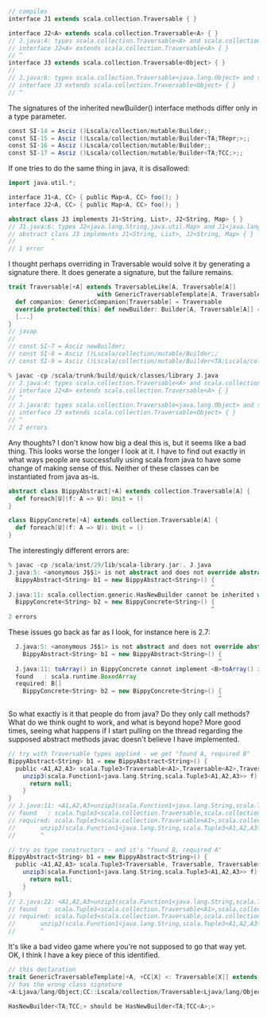 ```scala
// compiles
interface J1 extends scala.collection.Traversable { }

interface J2<A> extends scala.collection.Traversable<A> { }
// J.java:4: types scala.collection.Traversable<A> and scala.collection.Traversable<A> are incompatible; both define newBuilder(), but with unrelated return types
// interface J2<A> extends scala.collection.Traversable<A> { }
// ^
interface J3 extends scala.collection.Traversable<Object> { }
//
// J.java:6: types scala.collection.Traversable<java.lang.Object> and scala.collection.Traversable<java.lang.Object> are incompatible; both define newBuilder(), but with unrelated return types
// interface J3 extends scala.collection.Traversable<Object> { }
// ^
```
The signatures of the inherited newBuilder() interface methods differ only in a type parameter.
```scala
const SI-14 = Asciz	()Lscala/collection/mutable/Builder;;
const SI-15 = Asciz	()Lscala/collection/mutable/Builder<TA;TRepr;>;;
const SI-16 = Asciz	()Lscala/collection/mutable/Builder;;
const SI-17 = Asciz	()Lscala/collection/mutable/Builder<TA;TCC;>;;
```
If one tries to do the same thing in java, it is disallowed:
```scala
import java.util.*;

interface J1<A, CC> { public Map<A, CC> foo(); }
interface J2<A, CC> { public Map<A, CC> foo(); }

abstract class J3 implements J1<String, List>, J2<String, Map> { }
// J1.java:6: types J2<java.lang.String,java.util.Map> and J1<java.lang.String,java.util.List> are incompatible; both define foo(), but with unrelated return types
// abstract class J3 implements J1<String, List>, J2<String, Map> { }
//          ^
// 1 error  
```
I thought perhaps overriding in Traversable would solve it by generating a signature there.  It does generate a signature, but the failure remains.
```scala
trait Traversable[+A] extends TraversableLike[A, Traversable[A]] 
                         with GenericTraversableTemplate[A, Traversable] {
  def companion: GenericCompanion[Traversable] = Traversable
  override protected[this] def newBuilder: Builder[A, Traversable[A]] = companion.newBuilder[A]
  [...]  
}
// javap
//
// const SI-7 = Asciz newBuilder;
// const SI-8 = Asciz ()Lscala/collection/mutable/Builder;;
// const SI-9 = Asciz ()Lscala/collection/mutable/Builder<TA;Lscala/collection/Traversable<TA;>;>;;

% javac -cp /scala/trunk/build/quick/classes/library J.java 
// J.java:4: types scala.collection.Traversable<A> and scala.collection.Traversable<A> are incompatible; both define newBuilder(), but with unrelated return types
// interface J2<A> extends scala.collection.Traversable<A> { }
// ^
// J.java:8: types scala.collection.Traversable<java.lang.Object> and scala.collection.Traversable<java.lang.Object> are incompatible; both define newBuilder(), but with unrelated return types
// interface J3 extends scala.collection.Traversable<Object> { }
// ^
// 2 errors
```
Any thoughts? I don't know how big a deal this is, but it seems like a bad thing.
This looks worse the longer I look at it.  I have to find out exactly in what ways people are successfully using scala from java to have some change of making sense of this.  Neither of these classes can be instantiated from java as-is.
```scala
abstract class BippyAbstract[+A] extends collection.Traversable[A] {
  def foreach[U](f: A => U): Unit = ()
}

class BippyConcrete[+A] extends collection.Traversable[A] {
  def foreach[U](f: A => U): Unit = ()
}  
```
The interestingly different errors are:
```scala
% javac -cp /scala/inst/29/lib/scala-library.jar:. J.java 
J.java:5: <anonymous J$$1> is not abstract and does not override abstract method <A1,A2,A3>unzip3(scala.Function1<java.lang.String,scala.Tuple3<A1,A2,A3>>) in scala.collection.generic.GenericTraversableTemplate
  BippyAbstract<String> b1 = new BippyAbstract<String>() {
                                                         ^
J.java:11: scala.collection.generic.HasNewBuilder cannot be inherited with different arguments: <java.lang.String,scala.collection.Traversable<java.lang.String>> and <java.lang.String,scala.collection.Traversable>
  BippyConcrete<String> b2 = new BippyConcrete<String>() {
                                                         ^
2 errors  
```
These issues go back as far as I look, for instance here is 2.7:
```scala
  J.java:5: <anonymous J$$1> is not abstract and does not override abstract method <B>toArray() in scala.collection.Set
    BippyAbstract<String> b1 = new BippyAbstract<String>() {
                                                           ^
  J.java:11: toArray() in BippyConcrete cannot implement <B>toArray() in scala.collection.Set; attempting to use incompatible return type
  found   : scala.runtime.BoxedArray
  required: B[]
    BippyConcrete<String> b2 = new BippyConcrete<String>() {
                                                           ^ 
```
So what exactly is it that people do from java? Do they only call methods? What do we think ought to work, and what is beyond hope?
More good times, seeing what happens if I start pulling on the thread regarding the supposed abstract methods javac doesn't believe I have implemented.
```scala
// try with Traversable types applied - we get "found A, required B"
BippyAbstract<String> b1 = new BippyAbstract<String>() {
  public <A1,A2,A3> scala.Tuple3<Traversable<A1>,Traversable<A2>,Traversable<A3>> 
    unzip3(scala.Function1<java.lang.String,scala.Tuple3<A1,A2,A3>> f) {
      return null;
    }
}
// J.java:11: <A1,A2,A3>unzip3(scala.Function1<java.lang.String,scala.Tuple3<A1,A2,A3>>) in  cannot override <A1,A2,A3>unzip3(scala.Function1<A,scala.Tuple3<A1,A2,A3>>) in BippyAbstract; attempting to use incompatible return type
// found   : scala.Tuple3<scala.collection.Traversable,scala.collection.Traversable,scala.collection.Traversable>
// required: scala.Tuple3<scala.collection.Traversable<A1>,scala.collection.Traversable<A2>,scala.collection.Traversable<A3>>
//       unzip3(scala.Function1<java.lang.String,scala.Tuple3<A1,A2,A3>> f) {
//       ^

// try as type constructors - and it's "found B, required A"
BippyAbstract<String> b1 = new BippyAbstract<String>() {
  public <A1,A2,A3> scala.Tuple3<Traversable, Traversable, Traversable>
    unzip3(scala.Function1<java.lang.String,scala.Tuple3<A1,A2,A3>> f) {
      return null;
    }
}         
// J.java:22: <A1,A2,A3>unzip3(scala.Function1<java.lang.String,scala.Tuple3<A1,A2,A3>>) in  cannot implement <A1,A2,A3>unzip3(scala.Function1<A,scala.Tuple3<A1,A2,A3>>) in scala.collection.generic.GenericTraversableTemplate; attempting to use incompatible return type
// found   : scala.Tuple3<scala.collection.Traversable<A1>,scala.collection.Traversable<A2>,scala.collection.Traversable<A3>>
// required: scala.Tuple3<scala.collection.Traversable,scala.collection.Traversable,scala.collection.Traversable>
//       unzip3(scala.Function1<java.lang.String,scala.Tuple3<A1,A2,A3>> f) {
//       ^
```
It's like a bad video game where you're not supposed to go that way yet.
OK, I think I have a key piece of this identified.
```scala
// this declaration
trait GenericTraversableTemplate[+A, +CC[X] <: Traversable[X]] extends HasNewBuilder[A, CC[A] @uncheckedVariance]
// has the wrong class signature
<A:Ljava/lang/Object;CC::Lscala/collection/Traversable<Ljava/lang/Object;>;>Ljava/lang/Object;Lscala/collection/generic/HasNewBuilder<TA;TCC;>;Lscala/ScalaObject

HasNewBuilder<TA;TCC;> should be HasNewBuilder<TA;TCC<A>;>
```
